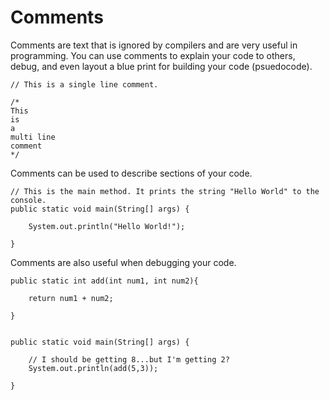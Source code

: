 # Comments

Comments are text that is ignored by compilers and are very useful in programming. You can use comments to explain your code to others, debug, and even layout
a blue print for building your code (psuedocode).

    // This is a single line comment.

    /*
    This 
    is 
    a 
    multi line
    comment
    */

Comments can be used to describe sections of your code. 

    // This is the main method. It prints the string "Hello World" to the console. 
    public static void main(String[] args) {

        System.out.println("Hello World!");

    }

Comments are also useful when debugging your code.

    public static int add(int num1, int num2){

        return num1 + num2;

    }


    public static void main(String[] args) {

        // I should be getting 8...but I'm getting 2?
        System.out.println(add(5,3));

    }
